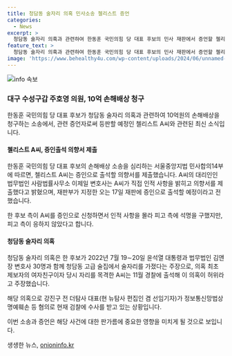 ```yaml
---
title: 청담동 술자리 의혹 민사소송 첼리스트 증언
categories:
  - News
excerpt: >
  청담동 술자리 의혹과 관련하여 한동훈 국민의힘 당 대표 후보의 민사 재판에서 증언할 첼리스트 A씨가 17일 증인 출석 예정. 초기에는 의혹을 제기한 A씨가 후에 허위 주장이라고 밝혔으며, 한 후보는 10억원의 손해배상을 청구 중. 현재 검찰은 의혹을 보도한 강진구 전 더탐사 대표를 정보통신망법상 명예훼손 등 혐의로 수사 중.
feature_text: >
  청담동 술자리 의혹과 관련하여 한동훈 국민의힘 당 대표 후보의 민사 재판에서 증언할 첼리스트 A씨가 17일 증인 출석 예정. 초기에는 의혹을 제기한 A씨가 후에 허위 주장이라고 밝혔으며, 한 후보는 10억원의 손해배상을 청구 중. 현재 검찰은 의혹을 보도한 강진구 전 더탐사 대표를 정보통신망법상 명예훼손 등 혐의로 수사 중.
image: 'https://www.behealthy4u.com/wp-content/uploads/2024/06/unnamed-file.png'
---
```


<p><img src="https://www.behealthy4u.com/wp-content/uploads/2024/06/unnamed-file.png" alt="info 속보" /></p>

<h3>대구 수성구갑 주호영 의원, 10억 손해배상 청구</h3>

<p>한동훈 국민의힘 당 대표 후보가 청담동 술자리 의혹과 관련하여 10억원의 손해배상을 청구하는 소송에서, 관련 증언자로써 등판할 예정인 첼리스트 A씨와 관련된 최신 소식입니다.</p>

<h4>첼리스트 A씨, 증인출석 의향서 제출</h4>

<p>한동훈 국민의힘 당 대표 후보의 손해배상 소송을 심리하는 서울중앙지법 민사합의14부에 따르면, 첼리스트 A씨는 증인으로 출석할 의향서를 제출했습니다. A씨의 대리인인 법무법인 사람법률사무소 이제일 변호사는 A씨가 직접 인적 사항을 밝히고 의향서를 제출했다고 밝혔으며, 재판부가 지정한 오는 17일 재판에 증인으로 출석할 예정이라고 전했습니다.</p>

<p>한 후보 측이 A씨를 증인으로 신청하면서 인적 사항을 몰라 피고 측에 석명을 구했지만, 피고 측이 응하지 않았다고 합니다.</p>

<h4>청담동 술자리 의혹</h4>

<p>청담동 술자리 의혹은 한 후보가 2022년 7월 19∼20일 윤석열 대통령과 법무법인 김앤장 변호사 30명과 함께 청담동 고급 술집에서 술자리를 가졌다는 주장으로, 의혹 최초 제보자의 여자친구이자 당시 자리를 목격한 A씨는 11월 경찰에 출석해 이 의혹이 허위라고 주장했습니다.</p>

<p>해당 의혹으로 강진구 전 더탐사 대표(현 뉴탐사 편집인 겸 선임기자)가 정보통신망법상 명예훼손 등 혐의로 현재 검찰에 수사를 받고 있는 상황입니다.</p>

<p>이번 소송과 증언은 해당 사건에 대한 판가름에 중요한 영향을 미치게 될 것으로 보입니다.</p>
생생한 뉴스, <a href="https://onioninfo.kr" rel="dofollow">onioninfo.kr</a>


